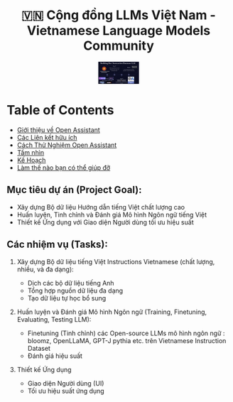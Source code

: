 
<h1 align="center">
  <span> 🇻🇳 Cộng đồng LLMs Việt Nam - Vietnamese Language Models Community</span>
</h1>

<div align="center">
     <img width="auto" height="50px" src="./images/Vietnamese_LLMs_pipeline.png"/>
</div>

# Table of Contents

- [Giới thiệu về Open Assistant](#giới-thiệu-về-open-assistant)
- [Các Liên kết hữu ích](#các-liên-kết-hữu-ích)
- [Cách Thử Nghiệm Open Assistant](#cách-thử-nghiệm-open-assistant)
- [Tầm nhìn](#tầm-nhìn)
- [Kế Hoạch](#kế-hoạch)
- [Làm thế nào bạn có thể giúp đỡ](#làm-thế-nào-bạn-có-thể-giúp-đỡ)


## Mục tiêu dự án (Project Goal):
- Xây dựng Bộ dữ liệu Hướng dẫn tiếng Việt chất lượng cao
- Huấn luyện, Tinh chỉnh và Đánh giá Mô hình Ngôn ngữ tiếng Việt
- Thiết kế Ứng dụng với Giao diện Người dùng tối ưu hiệu suất

## Các nhiệm vụ (Tasks):

1. Xây dựng Bộ dữ liệu tiếng Việt Instructions Vietnamese (chất lượng, nhiều, và đa dạng):
   - Dịch các bộ dữ liệu tiếng Anh
   - Tổng hợp nguồn dữ liệu đa dạng
   - Tạo dữ liệu tự học bổ sung

2. Huấn luyện và Đánh giá Mô hình Ngôn ngữ (Training, Finetuning, Evaluating, Testing LLM):
   - Finetuning (Tinh chỉnh) các Open-source LLMs mô hình ngôn ngữ : bloomz, OpenLLaMA, GPT-J pythia etc. trên Vietnamese Instruction Dataset
   - Đánh giá hiệu suất

3. Thiết kế Ứng dụng 
   - Giao diện Người dùng (UI)
   - Tối ưu hiệu suất ứng dụng


